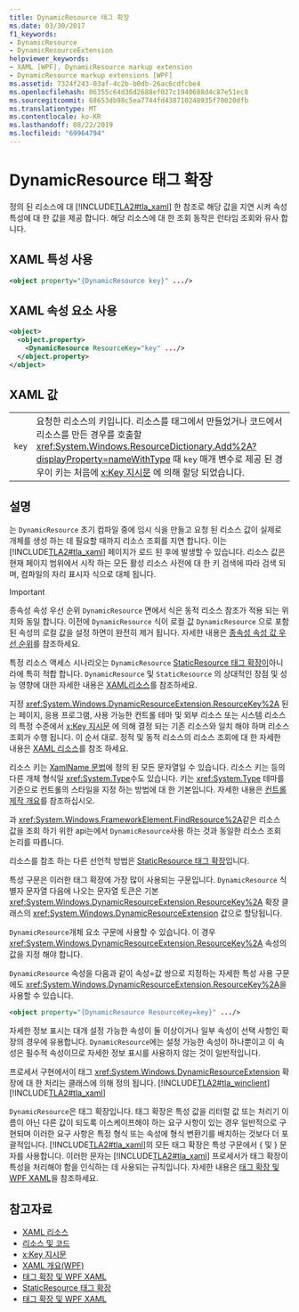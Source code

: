 ```yaml
---
title: DynamicResource 태그 확장
ms.date: 03/30/2017
f1_keywords:
- DynamicResource
- DynamicResourceExtension
helpviewer_keywords:
- XAML [WPF], DynamicResource markup extension
- DynamicResource markup extensions [WPF]
ms.assetid: 7324f243-03af-4c2b-b0db-26ac6cdfcbe4
ms.openlocfilehash: 06355c64d36d2688ef027c1940688d4c87e51ec8
ms.sourcegitcommit: 68653db98c5ea7744fd438710248935f70020dfb
ms.translationtype: MT
ms.contentlocale: ko-KR
ms.lasthandoff: 08/22/2019
ms.locfileid: "69964794"
---
```

# <a name="dynamicresource-markup-extension"></a>DynamicResource 태그 확장
정의 된 리소스에 대 [!INCLUDE[TLA2#tla_xaml](../../../../includes/tla2sharptla-xaml-md.md)] 한 참조로 해당 값을 지연 시켜 속성 특성에 대 한 값을 제공 합니다. 해당 리소스에 대 한 조회 동작은 런타임 조회와 유사 합니다.  
  
## <a name="xaml-attribute-usage"></a>XAML 특성 사용  
  
```xml  
<object property="{DynamicResource key}" .../>  
```  
  
## <a name="xaml-property-element-usage"></a>XAML 속성 요소 사용  
  
```xml  
<object>  
  <object.property>  
    <DynamicResource ResourceKey="key" .../>  
  </object.property>  
</object>  
```  
  
## <a name="xaml-values"></a>XAML 값  
  
|||  
|-|-|  
|`key`|요청한 리소스의 키입니다. 리소스를 태그에서 만들었거나 코드에서 리소스를 만든 경우를 호출할 <xref:System.Windows.ResourceDictionary.Add%2A?displayProperty=nameWithType> 때 `key` 매개 변수로 제공 된 경우이 키는 처음에 [x:Key 지시문](../../xaml-services/x-key-directive.md) 에 의해 할당 되었습니다.|  
  
## <a name="remarks"></a>설명  
 는 `DynamicResource` 초기 컴파일 중에 임시 식을 만들고 요청 된 리소스 값이 실제로 개체를 생성 하는 데 필요할 때까지 리소스 조회를 지연 합니다. 이는 [!INCLUDE[TLA2#tla_xaml](../../../../includes/tla2sharptla-xaml-md.md)] 페이지가 로드 된 후에 발생할 수 있습니다. 리소스 값은 현재 페이지 범위에서 시작 하는 모든 활성 리소스 사전에 대 한 키 검색에 따라 검색 되며, 컴파일의 자리 표시자 식으로 대체 됩니다.  
  
> [!IMPORTANT]
> 종속성 속성 우선 순위 `DynamicResource` 면에서 식은 동적 리소스 참조가 적용 되는 위치와 동일 합니다. 이전에 `DynamicResource` 식이 로컬 값 `DynamicResource` 으로 포함 된 속성의 로컬 값을 설정 하면이 완전히 제거 됩니다. 자세한 내용은 [종속성 속성 값 우선 순위](dependency-property-value-precedence.md)를 참조하세요.  
  
 특정 리소스 액세스 시나리오는 `DynamicResource` [StaticResource 태그 확장이](staticresource-markup-extension.md)아니라에 특히 적합 합니다. `DynamicResource` 및 `StaticResource` 의 상대적인 장점 및 성능 영향에 대한 자세한 내용은 [XAML리소스](xaml-resources.md)를 참조하세요.  
  
 지정 <xref:System.Windows.DynamicResourceExtension.ResourceKey%2A> 된는 페이지, 응용 프로그램, 사용 가능한 컨트롤 테마 및 외부 리소스 또는 시스템 리소스의 특정 수준에서 [x:Key 지시문](../../xaml-services/x-key-directive.md) 에 의해 결정 되는 기존 리소스와 일치 해야 하며 리소스 조회가 수행 됩니다. 이 순서 대로. 정적 및 동적 리소스의 리소스 조회에 대 한 자세한 내용은 [XAML 리소스](xaml-resources.md)를 참조 하세요.  
  
 리소스 키는 [XamlName 문법](../../xaml-services/xamlname-grammar.md)에 정의 된 모든 문자열일 수 있습니다. 리소스 키는 등의 다른 개체 형식일 <xref:System.Type>수도 있습니다. 키는 <xref:System.Type> 테마를 기준으로 컨트롤의 스타일을 지정 하는 방법에 대 한 기본입니다. 자세한 내용은 [컨트롤 제작 개요](../controls/control-authoring-overview.md)를 참조하십시오.  
  
 과 <xref:System.Windows.FrameworkElement.FindResource%2A>같은 리소스 값을 조회 하기 위한 api는에서 `DynamicResource`사용 하는 것과 동일한 리소스 조회 논리를 따릅니다.  
  
 리소스를 참조 하는 다른 선언적 방법은 [StaticResource 태그 확장](staticresource-markup-extension.md)입니다.  
  
 특성 구문은 이러한 태그 확장에 가장 많이 사용되는 구문입니다. `DynamicResource` 식별자 문자열 다음에 나오는 문자열 토큰은 기본 <xref:System.Windows.DynamicResourceExtension.ResourceKey%2A> 확장 클래스의 <xref:System.Windows.DynamicResourceExtension> 값으로 할당됩니다.  
  
 `DynamicResource`개체 요소 구문에 사용할 수 있습니다. 이 경우 <xref:System.Windows.DynamicResourceExtension.ResourceKey%2A> 속성의 값을 지정 해야 합니다.  
  
 `DynamicResource` 속성을 다음과 같이 속성=값 쌍으로 지정하는 자세한 특성 사용 구문에도 <xref:System.Windows.DynamicResourceExtension.ResourceKey%2A>을 사용할 수 있습니다.  
  
```xml  
<object property="{DynamicResource ResourceKey=key}" .../>  
```  
  
 자세한 정보 표시는 대개 설정 가능한 속성이 둘 이상이거나 일부 속성이 선택 사항인 확장의 경우에 유용합니다. `DynamicResource`에는 설정 가능한 속성이 하나뿐이고 이 속성은 필수적 속성이므로 자세한 정보 표시를 사용하지 않는 것이 일반적입니다.  
  
 프로세서 구현에서이 태그 <xref:System.Windows.DynamicResourceExtension> 확장에 대 한 처리는 클래스에 의해 정의 됩니다. [!INCLUDE[TLA2#tla_winclient](../../../../includes/tla2sharptla-winclient-md.md)] [!INCLUDE[TLA2#tla_xaml](../../../../includes/tla2sharptla-xaml-md.md)]  
  
 `DynamicResource`은 태그 확장입니다. 태그 확장은 특성 값을 리터럴 값 또는 처리기 이름이 아닌 다른 값이 되도록 이스케이프해야 하는 요구 사항이 있는 경우 일반적으로 구현되며 이러한 요구 사항은 특정 형식 또는 속성에 형식 변환기를 배치하는 것보다 더 포괄적입니다. [!INCLUDE[TLA2#tla_xaml](../../../../includes/tla2sharptla-xaml-md.md)]의 모든 태그 확장은 특성 구문에서 { 및 } 문자를 사용합니다. 이러한 문자는 [!INCLUDE[TLA2#tla_xaml](../../../../includes/tla2sharptla-xaml-md.md)] 프로세서가 태그 확장이 특성을 처리해야 함을 인식하는 데 사용되는 규칙입니다. 자세한 내용은 [태그 확장 및 WPF XAML](markup-extensions-and-wpf-xaml.md)을 참조하세요.  
  
## <a name="see-also"></a>참고자료

- [XAML 리소스](xaml-resources.md)
- [리소스 및 코드](resources-and-code.md)
- [x:Key 지시문](../../xaml-services/x-key-directive.md)
- [XAML 개요(WPF)](xaml-overview-wpf.md)
- [태그 확장 및 WPF XAML](markup-extensions-and-wpf-xaml.md)
- [StaticResource 태그 확장](staticresource-markup-extension.md)
- [태그 확장 및 WPF XAML](markup-extensions-and-wpf-xaml.md)
